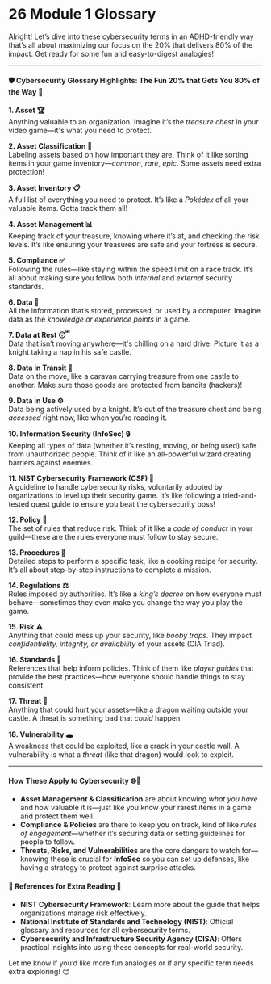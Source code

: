 # 26 Module 1 Glossary

Alright! Let’s dive into these cybersecurity terms in an ADHD-friendly way that’s all about maximizing our focus on the 20% that delivers 80% of the impact. Get ready for some fun and easy-to-digest analogies!

***

#### 🛡️ Cybersecurity Glossary Highlights: The Fun 20% that Gets You 80% of the Way 🚀

**1. Asset 🏆**\
Anything valuable to an organization. Imagine it’s the _treasure chest_ in your video game—it's what you need to protect.

**2. Asset Classification 📂**\
Labeling assets based on how important they are. Think of it like sorting items in your game inventory—_common_, _rare_, _epic_. Some assets need extra protection!

**3. Asset Inventory 📋**\
A full list of everything you need to protect. It’s like a _Pokédex_ of all your valuable items. Gotta track them all!

**4. Asset Management 📊**\
Keeping track of your treasure, knowing where it’s at, and checking the risk levels. It’s like ensuring your treasures are safe and your fortress is secure.

**5. Compliance ✅**\
Following the rules—like staying within the speed limit on a race track. It’s all about making sure you follow both _internal_ and _external_ security standards.

**6. Data 💾**\
All the information that’s stored, processed, or used by a computer. Imagine data as the _knowledge or experience points_ in a game.

**7. Data at Rest 😴**\
Data that isn’t moving anywhere—it's chilling on a hard drive. Picture it as a knight taking a nap in his safe castle.

**8. Data in Transit 🚚**\
Data on the move, like a caravan carrying treasure from one castle to another. Make sure those goods are protected from bandits (hackers)!

**9. Data in Use ⚙️**\
Data being actively used by a knight. It’s out of the treasure chest and being _accessed_ right now, like when you’re reading it.

**10. Information Security (InfoSec) 🔒**\
Keeping all types of data (whether it’s resting, moving, or being used) safe from unauthorized people. Think of it like an all-powerful wizard creating barriers against enemies.

**11. NIST Cybersecurity Framework (CSF) 📜**\
A guideline to handle cybersecurity risks, voluntarily adopted by organizations to level up their security game. It’s like following a tried-and-tested quest guide to ensure you beat the cybersecurity boss!

**12. Policy 📏**\
The set of rules that reduce risk. Think of it like a _code of conduct_ in your guild—these are the rules everyone must follow to stay secure.

**13. Procedures 📑**\
Detailed steps to perform a specific task, like a cooking recipe for security. It’s all about step-by-step instructions to complete a mission.

**14. Regulations ⚖️**\
Rules imposed by authorities. It’s like a _king’s decree_ on how everyone must behave—sometimes they even make you change the way you play the game.

**15. Risk ⚠️**\
Anything that could mess up your security, like _booby traps_. They impact _confidentiality, integrity, or availability_ of your assets (CIA Triad).

**16. Standards 📖**\
References that help inform policies. Think of them like _player guides_ that provide the best practices—how everyone should handle things to stay consistent.

**17. Threat 🐉**\
Anything that could hurt your assets—like a dragon waiting outside your castle. A threat is something bad that _could_ happen.

**18. Vulnerability 🕳️**\
A weakness that could be exploited, like a crack in your castle wall. A vulnerability is what a _threat_ (like that dragon) would look to exploit.

***

#### How These Apply to Cybersecurity 🌐🔐

* **Asset Management & Classification** are about knowing _what you have_ and how valuable it is—just like you know your rarest items in a game and protect them well.
* **Compliance & Policies** are there to keep you on track, kind of like _rules of engagement_—whether it’s securing data or setting guidelines for people to follow.
* **Threats, Risks, and Vulnerabilities** are the core dangers to watch for—knowing these is crucial for **InfoSec** so you can set up defenses, like having a strategy to protect against surprise attacks.

#### 🧠 References for Extra Reading 🚀

* **NIST Cybersecurity Framework**: Learn more about the guide that helps organizations manage risk effectively.
* **National Institute of Standards and Technology (NIST)**: Official glossary and resources for all cybersecurity terms.
* **Cybersecurity and Infrastructure Security Agency (CISA)**: Offers practical insights into using these concepts for real-world security.

Let me know if you’d like more fun analogies or if any specific term needs extra exploring! 😊
